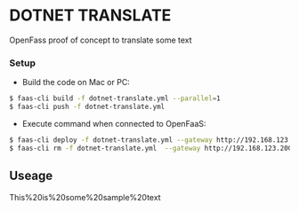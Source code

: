 # DOTNET TRANSLATE

OpenFass proof of concept to translate some text

### Setup

* Build the code on Mac or PC:

```sh
$ faas-cli build -f dotnet-translate.yml --parallel=1
$ faas-cli push -f dotnet-translate.yml
```

* Execute command when connected to OpenFaaS:

```sh
$ faas-cli deploy -f dotnet-translate.yml --gateway http://192.168.123.200:31112
$ faas-cli rm -f dotnet-translate.yml  --gateway http://192.168.123.200:31112
```

## Useage

This%20is%20some%20sample%20text